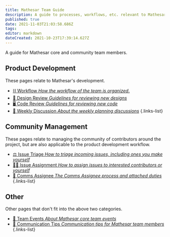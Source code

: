 ```yaml
---
title: Mathesar Team Guide
description: A guide to processes, workflows, etc. relevant to Mathesar team members
published: true
date: 2021-11-03T21:03:58.686Z
tags: 
editor: markdown
dateCreated: 2021-10-23T17:39:14.627Z
---
```


A guide for Mathesar core and community team members.

## Product Development

These pages relate to Mathesar's development.

- [:chains: Workflow *How the workflow of the team is organized*.](/team/workflow)
- [:art: Design Review *Guidelines for reviewing new designs*](/design/process/review-guidelines)
- [:desktop_computer: Code Review *Guidelines for reviewing new code*](/engineering/code-review)
- [:speech_balloon: Weekly Discussion *About the weekly planning discussions*](/team/weekly-discussion)
{.links-list}

## Community Management

These pages relate to managing the community of contributors around the project, but are also applicable to the product development workflow.

- [:balance_scale: Issue Triage *How to triage incoming issues, including ones you make yourself*](/team/issue-triage)
- [:man_in_tuxedo: Issue Assignment *How to assign issues to interested contributors or yourself*](/team/issue-assignment)
- [:microphone: Comms Assignee *The Comms Assignee process and attached duties*](/team/comms-assignee)
{.links-list}

## Other

Other pages that don't fit into the above two categories.

- [:tada: Team Events *About Mathesar core team events*](/team/events)
- [:busts_in_silhouette: Communication Tips *Communication tips for Mathesar team members*]()
{.links-list}